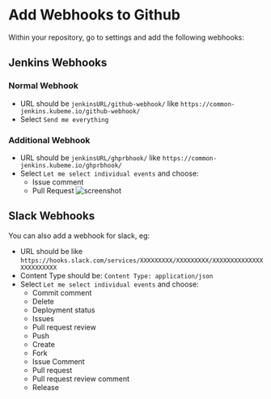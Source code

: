 # Add Webhooks to Github

Within your repository, go to settings and add the following webhooks:

## Jenkins Webhooks

### Normal Webhook
* URL should be `jenkinsURL/github-webhook/` like `https://common-jenkins.kubeme.io/github-webhook/`
* Select `Send me everything`

### Additional Webhook

* URL should be `jenkinsURL/ghprbhook/` like `https://common-jenkins.kubeme.io/ghprbhook/`
* Select `Let me select individual events` and choose:
  * Issue comment
  * Pull Request
![screenshot](images/github/github-selective-webhook.png)

## Slack Webhooks
You can also add a webhook for slack, eg:
* URL should be like `https://hooks.slack.com/services/XXXXXXXXX/XXXXXXXXX/XXXXXXXXXXXXXXXXXXXXXXXX`
* Content Type should be: `Content Type: application/json`
* Select `Let me select individual events` and choose:
  * Commit comment
  * Delete
  * Deployment status
  * Issues
  * Pull request review
  * Push
  * Create
  * Fork
  * Issue Comment
  * Pull request
  * Pull request review comment
  * Release
